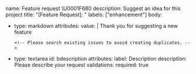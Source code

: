 name: Feature request \U0001F680
description: Suggest an idea for this project
title: "[Feature Request]: "
labels: ["enhancement"]
body:
  - type: markdown
    attributes:
      value: |
        Thank you for suggesting a new feature

        <!-- Please search existing issues to avoid creating duplicates. -->
  - type: textarea
    id: bdescription
    attributes:
      label: Description
      description: Please describe your request
    validations:
      required: true
